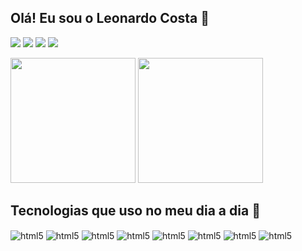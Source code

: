 ## Olá! Eu sou o Leonardo Costa 👋

  <a href="https://github.com/devsleonardo" target="_blank"><img src="https://img.shields.io/badge/GitHub-100000?style=for-the-badge&logo=github&logoColor=white"></a>
  <a href="https://www.instagram.com/devsleonardo/" target="_blank"><img src="https://img.shields.io/badge/-Instagram-%23E4405F?style=for-the-badge&logo=instagram&logoColor=white" target="_blank"></a>
    <a href="https://www.linkedin.com/in/devsleonardo/" target="_blank"><img src="https://img.shields.io/badge/-LinkedIn-%230077B5?style=for-the-badge&logo=linkedin&logoColor=white" target="_blank"></a>
  <a href = "mailto:usr.leonardo@gmail.com"><img src="https://img.shields.io/badge/Gmail-D14836?style=for-the-badge&logo=gmail&logoColor=white" target="_blank"></a><br>
 
  

  <div>
  <img height="200" src="https://github-readme-stats.vercel.app/api?username=devsleonardo&show_icons=true&theme=radical&include_all_commits=true&"/>
  <img height="200" src="https://github-readme-stats.vercel.app/api/top-langs/?username=devsleonardo&show_icons=true&theme=radical&langs_count=10&layout=compact"/>
  
  </div>


## Tecnologias que uso no meu dia a dia 🧠
 
<div style="display: inline_block">
 
  <img align="center" alt="html5" src="https://img.shields.io/badge/Angular-DD0031?style=for-the-badge&logo=angular&logoColor=white"/>
 <img align="center" alt="html5" src="https://img.shields.io/badge/JavaScript-F7DF1E?style=for-the-badge&logo=javascript&logoColor=black"/>
 <img align="center" alt="html5" src="https://img.shields.io/badge/HTML5-E34F26?style=for-the-badge&logo=html5&logoColor=white"/>
  <img align="center" alt="html5" src="https://img.shields.io/badge/TypeScript-007ACC?style=for-the-badge&logo=typescript&logoColor=white"/>
 <img align="center" alt="html5" src="https://img.shields.io/badge/Bootstrap-563D7C?style=for-the-badge&logo=bootstrap&logoColor=white"/>
 <img align="center" alt="html5" src="https://img.shields.io/badge/CSS3-1572B6?style=for-the-badge&logo=css3&logoColor=white"/>
  <img align="center" alt="html5" src="https://img.shields.io/badge/Sass-CC6699?style=for-the-badge&logo=sass&logoColor=white"/>
 <img align="center" alt="html5" src="https://img.shields.io/badge/Node.js-43853D?style=for-the-badge&logo=node.js&logoColor=white"/>
</div>
  
 <br>
</div>
